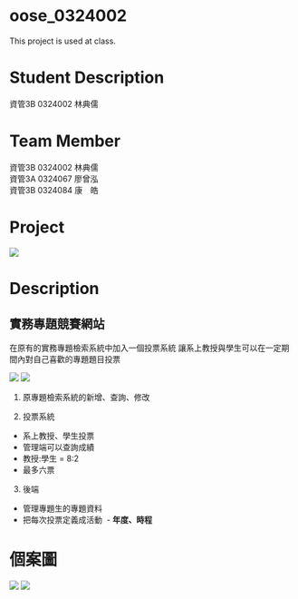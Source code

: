 # oose_0324002
This project is used at class.

# Student Description
資管3B 0324002 林典儒

# Team Member
資管3B 0324002 林典儒<br>
資管3A 0324067 廖曾泓<br>
資管3B 0324084 康　皓

# Project
![](https://i.imgur.com/WMLgFmp.png)

# Description
## 實務專題競賽網站
在原有的實務專題檢索系統中加入一個投票系統
讓系上教授與學生可以在一定期間內對自己喜歡的專題題目投票

![](http://i.imgur.com/RFvZkEz.jpg)
![](http://i.imgur.com/lfrUy95.png)

1. 原專題檢索系統的新增、查詢、修改

2. 投票系統

- 系上教授、學生投票
- 管理端可以查詢成績
- 教授:學生 = 8:2
- 最多六票

3. 後端

- 管理專題生的專題資料
- 把每次投票定義成活動
  - **年度、時程**
# 個案圖
![](https://i.imgur.com/f8RGi10.jpg)
![](https://i.imgur.com/fZ1kUud.jpg)
